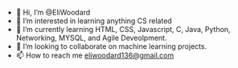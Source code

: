 - 👋 Hi, I’m @EliWoodard
- 👀 I’m interested in learning anything CS related
- 🌱 I’m currently learning HTML, CSS, Javascript, C, Java, Python, Networking, MYSQL, and Agile Deveolpment.
- 💞️ I’m looking to collaborate on machine learning projects.
- 📫 How to reach me eliwoodard136@gmail.com

<!---
EliWoodard/EliWoodard is a ✨ special ✨ repository because its `README.md` (this file) appears on your GitHub profile.
You can click the Preview link to take a look at your changes.
--->
